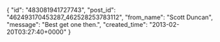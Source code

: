  {
   "id": "483081941727743",
   "post_id": "462493170453287_462528253783112",
   "from_name": "Scott Duncan",
   "message": "Best get one then.",
   "created_time": "2013-02-20T03:27:40+0000"
 }
